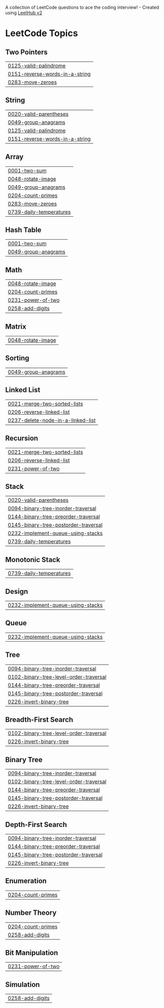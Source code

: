 A collection of LeetCode questions to ace the coding interview! - Created using [LeetHub v2](https://github.com/arunbhardwaj/LeetHub-2.0)
<!---LeetCode Topics Start-->
# LeetCode Topics
## Two Pointers
|  |
| ------- |
| [0125-valid-palindrome](https://github.com/vishal312821/leetcode/tree/master/0125-valid-palindrome) |
| [0151-reverse-words-in-a-string](https://github.com/vishal312821/leetcode/tree/master/0151-reverse-words-in-a-string) |
| [0283-move-zeroes](https://github.com/vishal312821/leetcode/tree/master/0283-move-zeroes) |
## String
|  |
| ------- |
| [0020-valid-parentheses](https://github.com/vishal312821/leetcode/tree/master/0020-valid-parentheses) |
| [0049-group-anagrams](https://github.com/vishal312821/leetcode/tree/master/0049-group-anagrams) |
| [0125-valid-palindrome](https://github.com/vishal312821/leetcode/tree/master/0125-valid-palindrome) |
| [0151-reverse-words-in-a-string](https://github.com/vishal312821/leetcode/tree/master/0151-reverse-words-in-a-string) |
## Array
|  |
| ------- |
| [0001-two-sum](https://github.com/vishal312821/leetcode/tree/master/0001-two-sum) |
| [0048-rotate-image](https://github.com/vishal312821/leetcode/tree/master/0048-rotate-image) |
| [0049-group-anagrams](https://github.com/vishal312821/leetcode/tree/master/0049-group-anagrams) |
| [0204-count-primes](https://github.com/vishal312821/leetcode/tree/master/0204-count-primes) |
| [0283-move-zeroes](https://github.com/vishal312821/leetcode/tree/master/0283-move-zeroes) |
| [0739-daily-temperatures](https://github.com/vishal312821/leetcode/tree/master/0739-daily-temperatures) |
## Hash Table
|  |
| ------- |
| [0001-two-sum](https://github.com/vishal312821/leetcode/tree/master/0001-two-sum) |
| [0049-group-anagrams](https://github.com/vishal312821/leetcode/tree/master/0049-group-anagrams) |
## Math
|  |
| ------- |
| [0048-rotate-image](https://github.com/vishal312821/leetcode/tree/master/0048-rotate-image) |
| [0204-count-primes](https://github.com/vishal312821/leetcode/tree/master/0204-count-primes) |
| [0231-power-of-two](https://github.com/vishal312821/leetcode/tree/master/0231-power-of-two) |
| [0258-add-digits](https://github.com/vishal312821/leetcode/tree/master/0258-add-digits) |
## Matrix
|  |
| ------- |
| [0048-rotate-image](https://github.com/vishal312821/leetcode/tree/master/0048-rotate-image) |
## Sorting
|  |
| ------- |
| [0049-group-anagrams](https://github.com/vishal312821/leetcode/tree/master/0049-group-anagrams) |
## Linked List
|  |
| ------- |
| [0021-merge-two-sorted-lists](https://github.com/vishal312821/leetcode/tree/master/0021-merge-two-sorted-lists) |
| [0206-reverse-linked-list](https://github.com/vishal312821/leetcode/tree/master/0206-reverse-linked-list) |
| [0237-delete-node-in-a-linked-list](https://github.com/vishal312821/leetcode/tree/master/0237-delete-node-in-a-linked-list) |
## Recursion
|  |
| ------- |
| [0021-merge-two-sorted-lists](https://github.com/vishal312821/leetcode/tree/master/0021-merge-two-sorted-lists) |
| [0206-reverse-linked-list](https://github.com/vishal312821/leetcode/tree/master/0206-reverse-linked-list) |
| [0231-power-of-two](https://github.com/vishal312821/leetcode/tree/master/0231-power-of-two) |
## Stack
|  |
| ------- |
| [0020-valid-parentheses](https://github.com/vishal312821/leetcode/tree/master/0020-valid-parentheses) |
| [0094-binary-tree-inorder-traversal](https://github.com/vishal312821/leetcode/tree/master/0094-binary-tree-inorder-traversal) |
| [0144-binary-tree-preorder-traversal](https://github.com/vishal312821/leetcode/tree/master/0144-binary-tree-preorder-traversal) |
| [0145-binary-tree-postorder-traversal](https://github.com/vishal312821/leetcode/tree/master/0145-binary-tree-postorder-traversal) |
| [0232-implement-queue-using-stacks](https://github.com/vishal312821/leetcode/tree/master/0232-implement-queue-using-stacks) |
| [0739-daily-temperatures](https://github.com/vishal312821/leetcode/tree/master/0739-daily-temperatures) |
## Monotonic Stack
|  |
| ------- |
| [0739-daily-temperatures](https://github.com/vishal312821/leetcode/tree/master/0739-daily-temperatures) |
## Design
|  |
| ------- |
| [0232-implement-queue-using-stacks](https://github.com/vishal312821/leetcode/tree/master/0232-implement-queue-using-stacks) |
## Queue
|  |
| ------- |
| [0232-implement-queue-using-stacks](https://github.com/vishal312821/leetcode/tree/master/0232-implement-queue-using-stacks) |
## Tree
|  |
| ------- |
| [0094-binary-tree-inorder-traversal](https://github.com/vishal312821/leetcode/tree/master/0094-binary-tree-inorder-traversal) |
| [0102-binary-tree-level-order-traversal](https://github.com/vishal312821/leetcode/tree/master/0102-binary-tree-level-order-traversal) |
| [0144-binary-tree-preorder-traversal](https://github.com/vishal312821/leetcode/tree/master/0144-binary-tree-preorder-traversal) |
| [0145-binary-tree-postorder-traversal](https://github.com/vishal312821/leetcode/tree/master/0145-binary-tree-postorder-traversal) |
| [0226-invert-binary-tree](https://github.com/vishal312821/leetcode/tree/master/0226-invert-binary-tree) |
## Breadth-First Search
|  |
| ------- |
| [0102-binary-tree-level-order-traversal](https://github.com/vishal312821/leetcode/tree/master/0102-binary-tree-level-order-traversal) |
| [0226-invert-binary-tree](https://github.com/vishal312821/leetcode/tree/master/0226-invert-binary-tree) |
## Binary Tree
|  |
| ------- |
| [0094-binary-tree-inorder-traversal](https://github.com/vishal312821/leetcode/tree/master/0094-binary-tree-inorder-traversal) |
| [0102-binary-tree-level-order-traversal](https://github.com/vishal312821/leetcode/tree/master/0102-binary-tree-level-order-traversal) |
| [0144-binary-tree-preorder-traversal](https://github.com/vishal312821/leetcode/tree/master/0144-binary-tree-preorder-traversal) |
| [0145-binary-tree-postorder-traversal](https://github.com/vishal312821/leetcode/tree/master/0145-binary-tree-postorder-traversal) |
| [0226-invert-binary-tree](https://github.com/vishal312821/leetcode/tree/master/0226-invert-binary-tree) |
## Depth-First Search
|  |
| ------- |
| [0094-binary-tree-inorder-traversal](https://github.com/vishal312821/leetcode/tree/master/0094-binary-tree-inorder-traversal) |
| [0144-binary-tree-preorder-traversal](https://github.com/vishal312821/leetcode/tree/master/0144-binary-tree-preorder-traversal) |
| [0145-binary-tree-postorder-traversal](https://github.com/vishal312821/leetcode/tree/master/0145-binary-tree-postorder-traversal) |
| [0226-invert-binary-tree](https://github.com/vishal312821/leetcode/tree/master/0226-invert-binary-tree) |
## Enumeration
|  |
| ------- |
| [0204-count-primes](https://github.com/vishal312821/leetcode/tree/master/0204-count-primes) |
## Number Theory
|  |
| ------- |
| [0204-count-primes](https://github.com/vishal312821/leetcode/tree/master/0204-count-primes) |
| [0258-add-digits](https://github.com/vishal312821/leetcode/tree/master/0258-add-digits) |
## Bit Manipulation
|  |
| ------- |
| [0231-power-of-two](https://github.com/vishal312821/leetcode/tree/master/0231-power-of-two) |
## Simulation
|  |
| ------- |
| [0258-add-digits](https://github.com/vishal312821/leetcode/tree/master/0258-add-digits) |
<!---LeetCode Topics End-->